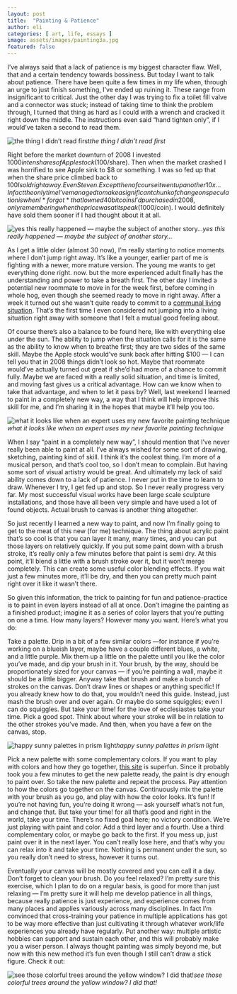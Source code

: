 ```yaml
---
layout: post
title:  "Painting & Patience"
author: eli
categories: [ art, life, essays ]
image: assets/images/painting3a.jpg
featured: false
---
```


I’ve always said that a lack of patience is my biggest character flaw. Well, that and a certain tendency towards bossiness. But today I want to talk about patience. There have been quite a few times in my life when, through an urge to just finish something, I’ve ended up ruining it. These range from insignificant to critical. Just the other day I was trying to fix a toilet fill valve and a connector was stuck; instead of taking time to think the problem through, I turned that thing as hard as I could with a wrench and cracked it right down the middle. The instructions even said “hand tighten only”, if I would’ve taken a second to read them.

![the thing I didn’t read first]({{site.baseurl}}/assets/images/painting1.jpg)*the thing I didn’t read first*

Right before the market downturn of 2008 I invested $1000 in ten shares of Apple stock ($100/share). Then when the market crashed I was horrified to see Apple sink to $8 or something. I was so fed up that when the share price climbed back to $100 I sold right away. Even Steven. Except then of course it went up another 10x… In fact the only time I’ve managed to make a significant chunk of change on speculation is when I *forgot* that I owned 40 bitcoins I’d purchased in 2008, only remembering when the price was at its peak ($1000/coin). I would definitely have sold them sooner if I had thought about it at all.

![yes this really happened — maybe the subject of another story…]({{site.baseurl}}/assets/images/painting2.jpg)*yes this really happened — maybe the subject of another story…*

As I get a little older (almost 30 now), I’m really starting to notice moments where I don’t jump right away. It’s like a younger, earlier part of me is fighting with a newer, more mature version. The young me wants to get everything done right. now. but the more experienced adult finally has the understanding and power to take a breath first. The other day I invited a potential new roommate to move in for the week first, before coming in whole hog, even though she seemed ready to move in right away. After a week it turned out she wasn’t quite ready to commit to a [communal living situation]({{site.baseurl}}/blog/post-scarcity). That’s the first time I even considered not jumping into a living situation right away with someone that I felt a mutual good feeling about.

Of course there’s also a balance to be found here, like with everything else under the sun. The ability to jump when the situation calls for it is the same as the ability to know when to breathe first; they are two sides of the same skill. Maybe the Apple stock would’ve sunk back after hitting $100 — I can tell you that in 2008 things didn’t look so hot. Maybe that roommate would’ve actually turned out great if she’d had more of a chance to commit fully. Maybe we are faced with a really solid situation, and time is limited, and moving fast gives us a critical advantage. How can we know when to take that advantage, and when to let it pass by? Well, last weekend I learned to paint in a completely new way, a way that I think will help improve this skill for me, and I’m sharing it in the hopes that maybe it’ll help you too.

![what it looks like when an expert uses my new favorite painting technique]({{site.baseurl}}/assets/images/painting3a.jpg)*what it looks like when an expert uses my new favorite painting technique*

When I say “paint in a completely new way”, I should mention that I’ve never really been able to paint at all. I’ve always wished for some sort of drawing, sketching, painting kind of skill. I think it’s the coolest thing. I’m more of a musical person, and that’s cool too, so I don’t mean to complain. But having some sort of visual artistry would be great. And ultimately my lack of said ability comes down to a lack of patience. I never put in the time to learn to draw. Whenever I try, I get fed up and stop. So I never really progress very far. My most successful visual works have been large scale sculpture installations, and those have all been very simple and have used a lot of found objects. Actual brush to canvas is another thing altogether.

So just recently I learned a new way to paint, and now I’m finally going to get to the meat of this new (for me) technique. The thing about acrylic paint that’s so cool is that you can layer it many, many times, and you can put those layers on relatively quickly. If you put some paint down with a brush stroke, it’s really only a few minutes before that paint is semi dry. At this point, it’ll blend a little with a brush stroke over it, but it won’t merge completely. This can create some useful color blending effects. If you wait just a few minutes more, it’ll be dry, and then you can pretty much paint right over it like it wasn’t there.

So given this information, the trick to painting for fun and patience-practice is to paint in even layers instead of all at once. Don’t imagine the painting as a finished product; imagine it as a series of color layers that you’re putting on one a time. How many layers? However many you want. Here’s what you do:

Take a palette. Drip in a bit of a few similar colors —for instance if you’re working on a blueish layer, maybe have a couple different blues, a white, and a little purple. Mix them up a little on the palette until you like the color you’ve made, and dip your brush in it. Your brush, by the way, should be proportionately sized for your canvas — if you’re painting a wall, maybe it should be a little bigger. Anyway take that brush and make a bunch of strokes on the canvas. Don’t draw lines or shapes or anything specific! If you already knew how to do that, you wouldn’t need this guide. Instead, just mash the brush over and over again. Or maybe do some squiggles; even I can do squiggles. But take your time! for the love of ecclesiastes take your time. Pick a good spot. Think about where your stroke will be in relation to the other strokes you’ve made. And then, when you have a few on the canvas, stop.

![happy sunny palettes in prism light]({{site.baseurl}}/assets/images/painting4.jpg)*happy sunny palettes in prism light*

Pick a new palette with some complementary colors. If you want to play with colors and how they go together, [this site](http://paletton.com/) is superfun. Since it probably took you a few minutes to get the new palette ready, the paint is dry enough to paint over. So take the new palette and repeat the process. Pay attention to how the colors go together on the canvas. Continuously mix the palette with your brush as you go, and play with how the color looks. It’s fun! If you’re not having fun, you’re doing it wrong — ask yourself what’s not fun, and change that. But take your time! for all that’s good and right in the world, take your time. There’s no fixed goal here; no victory condition. We’re just playing with paint and color. Add a third layer and a fourth. Use a third complementary color, or maybe go back to the first. If you mess up, just paint over it in the next layer. You can’t really lose here, and that’s why you can relax into it and take your time. Nothing is permanent under the sun, so you really don’t need to stress, however it turns out.

Eventually your canvas will be mostly covered and you can call it a day. Don’t forget to clean your brush. Do you feel relaxed? I’m pretty sure this exercise, which I plan to do on a regular basis, is good for more than just relaxing — I’m pretty sure it will help me develop patience in all things, because really patience is just experience, and experience comes from many places and applies variously across many disciplines. In fact I’m convinced that cross-training your patience in multiple applications has got to be way more effective than just cultivating it through whatever work/life experiences you already have regularly. Put another way: multiple artistic hobbies can support and sustain each other, and this will probably make you a wiser person. I always thought painting was simply beyond me, but now with this new method it’s fun even though I still can’t draw a stick figure. Check it out:

![see those colorful trees around the yellow window? I did that!]({{site.baseurl}}/assets/images/painting5.jpg)*see those colorful trees around the yellow window? I did that!*
